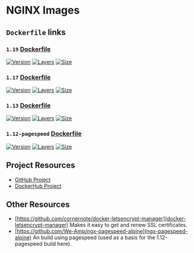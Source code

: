 # NGINX Images

## `Dockerfile` links

### `1.19` [Dockerfile](https://github.com/cornernote/docker-nginx/blob/1.19/Dockerfile)

[![Version](https://img.shields.io/badge/version-1.19-blue.svg?style=flat-square)](https://github.com/cornernote/docker-nginx/tree/1.19) [![Layers](https://img.shields.io/microbadger/layers/cornernote/nginx/1.19.svg?style=flat-square)](https://hub.docker.com/r/cornernote/nginx/) [![Size](https://img.shields.io/microbadger/image-size/cornernote/nginx/1.19.svg?style=flat-square)](https://hub.docker.com/r/cornernote/nginx/)

### `1.17` [Dockerfile](https://github.com/cornernote/docker-nginx/blob/1.17/Dockerfile)

[![Version](https://img.shields.io/badge/version-1.17-blue.svg?style=flat-square)](https://github.com/cornernote/docker-nginx/tree/1.17) [![Layers](https://img.shields.io/microbadger/layers/cornernote/nginx/1.17.svg?style=flat-square)](https://hub.docker.com/r/cornernote/nginx/) [![Size](https://img.shields.io/microbadger/image-size/cornernote/nginx/1.17.svg?style=flat-square)](https://hub.docker.com/r/cornernote/nginx/)

### `1.13` [Dockerfile](https://github.com/cornernote/docker-nginx/blob/1.13/Dockerfile)

[![Version](https://img.shields.io/badge/version-1.13-blue.svg?style=flat-square)](https://github.com/cornernote/docker-nginx/tree/1.13) [![Layers](https://img.shields.io/microbadger/layers/cornernote/nginx/1.13.svg?style=flat-square)](https://hub.docker.com/r/cornernote/nginx/) [![Size](https://img.shields.io/microbadger/image-size/cornernote/nginx/1.13.svg?style=flat-square)](https://hub.docker.com/r/cornernote/nginx/)

### `1.12-pagespeed` [Dockerfile](https://github.com/cornernote/docker-nginx/blob/1.12-pagespeed/Dockerfile)

[![Version](https://img.shields.io/badge/version-1.12--pagespeed-blue.svg?style=flat-square)](https://github.com/cornernote/docker-nginx/tree/1.12-pagespeed) [![Layers](https://img.shields.io/microbadger/layers/cornernote/nginx/1.12-pagespeed.svg?style=flat-square)](https://hub.docker.com/r/cornernote/nginx/) [![Size](https://img.shields.io/microbadger/image-size/cornernote/nginx/1.12-pagespeed.svg?style=flat-square)](https://hub.docker.com/r/cornernote/nginx/)


## Project Resources

* [GitHub Project](https://github.com/cornernote/docker-nginx)
* [DockerHub Project](https://hub.docker.com/r/cornernote/nginx/)


## Other Resources

* [https://github.com/cornernote/docker-letsencrypt-manager](docker-letsencrypt-manager) Makes it easy to get and renew SSL certificates.
* [https://github.com/We-Amp/ngx-pagespeed-alpine](ngx-pagespeed-alpine) An build using pagespeed (used as a basis for the 1.12-pagespeed build here).
